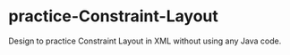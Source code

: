 # practice-Constraint-Layout
Design to practice Constraint Layout in XML without using any Java code.
